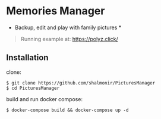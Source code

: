 # Memories Manager

* Backup, edit and play with family pictures *

> Running example at: https://polyz.click/

## Installation

clone:
```
$ git clone https://github.com/shalmonir/PicturesManager
$ cd PicturesManager
```
build and run docker compose:
```
$ docker-compose build && docker-compose up -d
